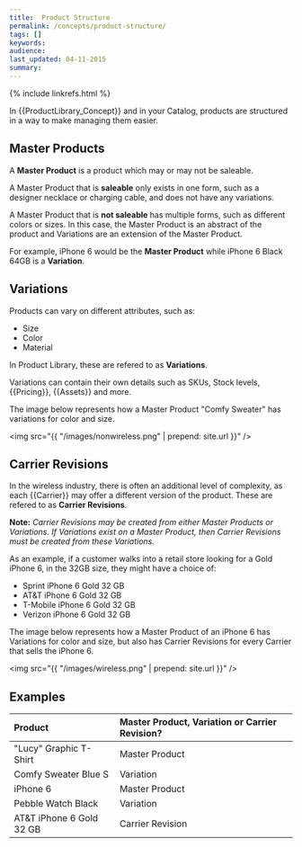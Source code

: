 ```yaml
---
title:  Product Structure
permalink: /concepts/product-structure/
tags: []
keywords: 
audience: 
last_updated: 04-11-2015
summary: 
---
```


{% include linkrefs.html %}

In {{ProductLibrary_Concept}} and in your Catalog, products are structured in a way to make managing them easier.

## Master Products

A **Master Product** is a product which may or may not be saleable.

A Master Product that is **saleable** only exists in one form, such as a designer necklace or charging cable, and does not have any variations.

A Master Product that is **not saleable** has multiple forms, such as different colors or sizes. In this case, the Master Product is an abstract of the product and Variations are an extension of the Master Product.

For example, iPhone 6 would be the **Master Product** while iPhone 6 Black 64GB is a **Variation**.

## Variations

Products can vary on different attributes, such as:

* Size
* Color
* Material 

In Product Library, these are refered to as **Variations**.

Variations can contain their own details such as SKUs, Stock levels, {{Pricing}}, {{Assets}} and more.

The image below represents how a Master Product "Comfy Sweater" has variations for color and size. 

<img src="{{ "/images/nonwireless.png" | prepend: site.url }}" />

## Carrier Revisions

In the wireless industry, there is often an additional level of complexity, as each {{Carrier}} may offer a different version of the product. These are refered to as **Carrier Revisions**.

**Note:**  *Carrier Revisions may be created from either Master Products or Variations. If Variations exist on a Master Product, then Carrier Revisions must be created from these Variations.*

As an example, if a customer walks into a retail store looking for a Gold iPhone 6, in the 32GB size, they might have a choice of:

* Sprint iPhone 6 Gold 32 GB 
* AT&T iPhone 6 Gold 32 GB  
* T-Mobile iPhone 6 Gold 32 GB
* Verizon iPhone 6 Gold 32 GB

The image below represents how a Master Product of an iPhone 6 has Variations for color and size, but also has Carrier Revisions for every Carrier that sells the iPhone 6.

<img src="{{ "/images/wireless.png" | prepend: site.url }}" />

## Examples

| Product | Master Product, Variation or Carrier Revision? | 
|:-------------|:------------------------------------------|
| "Lucy" Graphic T-Shirt | Master Product | 
| Comfy Sweater Blue S | Variation | 
| iPhone 6 | Master Product | 
| Pebble Watch Black | Variation |
| AT&T iPhone 6 Gold 32 GB | Carrier Revision | 